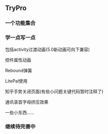 ## TryPro
### 一个功能集合 

### 学一点写一点 

包括activity过渡动画(5.0新动画可向下兼容)

控件属性动画

Rebound弹簧

LitePal使用

知乎手势关闭页面(有些小问题关键代码暂时注释了)

通讯录首字母挤压效果

一些小东西......

### 继续待完善中
